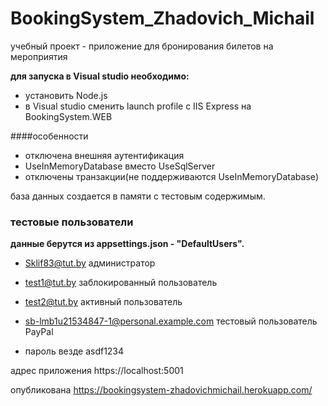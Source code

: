 # BookingSystem_Zhadovich_Michail
учебный проект  -   приложение для бронирования билетов на мероприятия

**для запуска в Visual studio необходимо:**
 * установить Node.js
 * в Visual studio сменить launch profile  с   IIS Express на  BookingSystem.WEB

 ####особенности
 * отключена внешняя аутентификация
 * UseInMemoryDatabase вместо UseSqlServer
 * отключены транзакции(не поддерживаются UseInMemoryDatabase)

база данных создается в памяти с тестовым содержимым.

### тестовые пользователи
**данные берутся из appsettings.json - "DefaultUsers".**
* Sklif83@tut.by    администратор
* test1@tut.by      заблокированный пользователь
* test2@tut.by      активный пользователь

* sb-lmb1u21534847-1@personal.example.com     тестовый пользователь PayPal 
* пароль везде   asdf1234

адрес приложения
https://localhost:5001

опубликована 
https://bookingsystem-zhadovichmichail.herokuapp.com/
